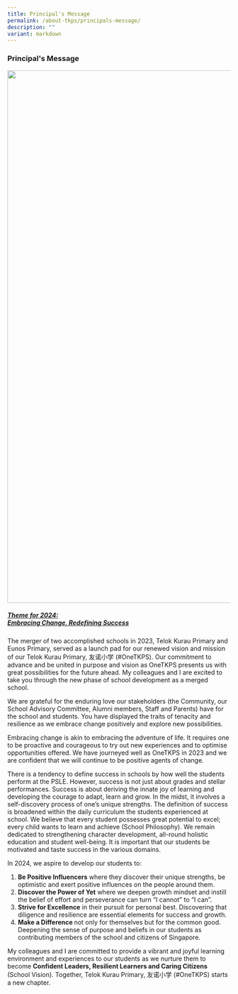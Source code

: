 ```yaml
---
title: Principal's Message
permalink: /about-tkps/principals-message/
description: ""
variant: markdown
---
```

### **Principal's Message**

<div class="container">
<div class="image">
<img src="/images/Mrs_Grace_Leong_2024.png" style="width:30vh"></div>
	<h5><b><u>Theme for 2024: <br>Embracing Change, Redefining Success</u></b></h5>
<p>The merger of two accomplished schools in 2023, Telok Kurau Primary and Eunos Primary, served as a launch pad for our renewed vision and mission of our Telok Kurau Primary, 友诺小学 (#OneTKPS). Our commitment to advance and be united in purpose and vision as OneTKPS presents us with great possibilities for the future ahead. My colleagues and I are excited to take you through the new phase of school development as a merged school. </p>
<p>We are grateful for the enduring love our stakeholders (the Community, our School Advisory Committee, Alumni members, Staff and Parents) have for the school and students. You have displayed the traits of tenacity and resilience as we embrace change positively and explore new possibilities. </p>
<p>Embracing change is akin to embracing the adventure of life. It requires one to be proactive and courageous to try out new experiences and to optimise opportunities offered. We have journeyed well as OneTKPS in 2023 and we are confident that we will continue to be positive agents of change.</p>
<p>There is a tendency to define success in schools by how well the students perform at the PSLE. However, success is not just about grades and stellar performances. Success is about deriving the innate joy of learning and developing the courage to adapt, learn and grow. In the midst, it involves a self-discovery process of one’s unique strengths. The definition of success is broadened within the daily curriculum the students experienced at school. We believe that every student possesses great potential to excel; every child wants to learn and achieve (School Philosophy). We remain dedicated to strengthening character development, all-round holistic education and student well-being. It is important that our students be motivated and taste success in the various domains. </p>
<p>In 2024, we aspire to develop our students to:</p><ol>
	<li><b>Be Positive Influencers</b> where they discover their unique strengths, be optimistic and exert positive influences on the people around them. </li>
	<li><b>Discover the Power of Yet</b> where we deepen growth mindset and instill the belief of effort and perseverance can turn “I cannot” to “I can”. </li>
	<li><b>Strive for Excellence</b> in their pursuit for personal best. Discovering that diligence and resilience are essential elements for success and growth. </li>
	<li><b>Make a Difference </b>not only for themselves but for the common good. Deepening the sense of purpose and beliefs in our students as contributing members of the school and citizens of Singapore. </li></ol><p></p>
<p>My colleagues and I are committed to provide a vibrant and joyful learning environment and experiences to our students as we nurture them to become <b>Confident Leaders, Resilient Learners and Caring Citizens</b> (School Vision). Together, Telok Kurau Primary, 友诺小学 (#OneTKPS) starts a new chapter.</p></div>
